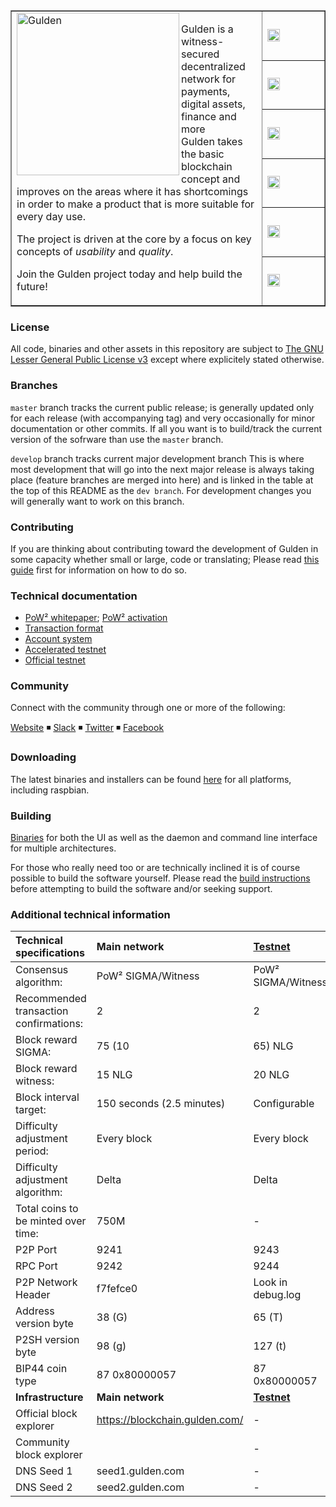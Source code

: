 <table cellspacing="0" cellpadding="0" color="grey" border="1px">
  <tr border=0>
    <td border="0px" width="80%" rowspan="7">
      <a href="https://www.gulden.com">
        <img height=260px align="left" src="https://gulden.com/img/design/gulden-000000.svg" alt="Gulden"/>
      </a>
      <p>Gulden is a witness-secured decentralized network for payments, digital assets, finance and more<br/>
      Gulden takes the basic blockchain concept and improves on the areas where it has shortcomings in order to make a product that is more suitable for every day use.</p>
      <p>The project is driven at the core by a focus on key concepts of <i>usability</i> and <i>quality</i>.</p><p>Join the Gulden project today and help build the future!</p>
    </td>
    <td width="20%" border=0>
      <a href="#">
        <img height="20px" src="https://travis-ci.org/gulden/gulden.svg?branch=master" alt="ci build status"/>
      </a>
    </td>
  </tr>
  <tr border=0>
    <td>
      <a href="https://github.com/gulden/gulden/issues">
        <img  height="20px" src="https://img.shields.io/github/issues/gulden/gulden.svg?color=blue" alt="open issues"/>
    </td>
  </tr>
  <tr border=0>
    <td>
      <a href="https://github.com/gulden/gulden/issues?q=is%3Aissue+is%3Aclosed">
        <img  height="20px" src="https://img.shields.io/github/issues-closed/gulden/gulden.svg?color=blue" alt="closed issues"/>
      </a>
    </td>
  </tr>
  <tr border=0>
    <td border=0>
      <a href="https://github.com/gulden/gulden/releases">
        <img height="20px" src="https://img.shields.io/github/downloads/gulden/gulden/total.svg?color=blue" alt="total downloads"/>
      </a>
    </td>
  </tr>
  <tr border=0>
    <td>
      <a href="https://github.com/gulden/gulden/commits/master">
        <img height="20px" src="https://img.shields.io/github/commit-activity/y/gulden/gulden.svg" alt="commits 1y"/>
      </a>
    </td>
  </tr>
  <tr>
    <td>
      <a href="https://github.com/gulden/gulden/compare/master@%7B12month%7D...develop">
        <img height="20px" src="https://img.shields.io/badge/dev%20branch-develop-blue.svg" alt="active_branch"/>
      </a>
    </td>
  </tr>
</table>



### License
All code, binaries and other assets in this repository are subject to [The GNU Lesser General Public License v3](https://github.com/gulden/gulden/blob/master/COPYING_gulden) except where explicitely stated otherwise.

### Branches
`master` branch tracks the current public release; is generally updated only for each release (with accompanying tag) and very occasionally for minor documentation or other commits. If all you want is to build/track the current version of the sofrware than use the `master` branch.

`develop` branch tracks current major development branch
This is where most development that will go into the next major release is always taking place (feature branches are merged into here) and is linked in the table at the top of this README as the `dev branch`. For development changes you will generally want to work on this branch.

### Contributing
If you are thinking about contributing toward the development of Gulden in some capacity whether small or large, code or translating; Please read [this guide](./CONTRIBUTING.md) first for information on how to do so.

### Technical documentation
* [PoW² whitepaper](.//technical_documentation/PoW2.pdf); [PoW² activation](./technical_documentation/PoW2_activation.md)
* [Transaction format](./technical_documentation/transaction_format.md)
* [Account system](./technical_documentation/account_system.md)
* [Accelerated testnet](./technical_documentation/accelerated_testnet.md)
* [Official testnet](./technical_documentation/accelerated_testnet.md#official-testnet)


### Community

Connect with the community through one or more of the following:

[Website](https://gulden.com) ◾ [Slack](https://gulden.com/join) ◾ [Twitter](https://twitter.com/gulden_org) ◾ [Facebook](http://facebook.com/gulden)


### Downloading

The latest binaries and installers can be found [here](https://github.com/gulden/gulden/releases) for all platforms, including raspbian.

### Building
[Binaries](https://github.com/gulden/gulden/releases) for both the UI as well as the daemon and command line interface for multiple architectures.

For those who really need too or are technically inclined it is of course possible to build the software yourself. Please read the [build instructions](./doc/building.md) before attempting to build the software and/or seeking support.

### Additional technical information


|Technical specifications|Main network|[Testnet](./technical_documentation/accelerated_testnet.md#official-testnet)|
|:-----------|:---------|:---------|
|Consensus algorithm:|PoW² SIGMA/Witness|PoW² SIGMA/Witness|
|Recommended transaction confirmations:|2|2|
|Block reward SIGMA:|75 (10|65) NLG|1000 NLG|
|Block reward witness:|15 NLG|20 NLG|
|Block interval target:|150 seconds (2.5 minutes)|Configurable|
|Difficulty adjustment period:|Every block|Every block|
|Difficulty adjustment algorithm:|Delta|Delta|
|Total coins to be minted over time:|750M|-|
|P2P Port|9241|9243|
|RPC Port|9242|9244|
|P2P Network Header|f7fefce0|Look in debug.log|
|Address version byte|38 (G)|65 (T)|
|P2SH version byte|98 (g)|127 (t)|
|BIP44 coin type|87 0x80000057|87 0x80000057|
|**Infrastructure**|**Main network**|**[Testnet](./technical_documentation/accelerated_testnet.md#official-testnet)**|
|Official block explorer|https://blockchain.gulden.com/|-|
|Community block explorer||-|
|DNS Seed 1|seed1.gulden.com|-|
|DNS Seed 2|seed2.gulden.com|-|
